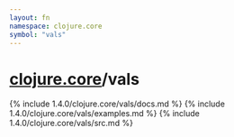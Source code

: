 ```yaml
---
layout: fn
namespace: clojure.core
symbol: "vals"
---
```


# [clojure.core](../)/vals

{% include 1.4.0/clojure.core/vals/docs.md %}
{% include 1.4.0/clojure.core/vals/examples.md %}
{% include 1.4.0/clojure.core/vals/src.md %}

